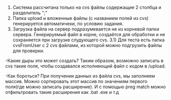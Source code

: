 1) Система рассчитана только на cvs файлы содержащие 2 столбца и разделитель ";"
2) Папка upload и вложенные файлы (с названием полей из cvs) генерируется автоматичеки, по условию задания.
3) Загрузка файла на сервер подразумевается не из корневой папки сервера. Генерируемый файл в корне, создаётся для обработки и не сохраняется при загрузке слудующего cvs.
3.1) Для теста есть папка cvsFromUser с 2 cvs файлами, из которой можно подгрузить файлы для проверки.

-Какие дыры это может создать? 
Таким образом, возможно записать в cvs такие поля, чтобы создавался исполняющий файл с кодом в /upload.

-Как бороться?
При получении данных из файла cvs, мы заполняем массив. Можно сортировать этот массив по значениям первого поля(где можно записать расширение).
И с помощью preg match можно отфильтровать такие расширения как .bat .exe и т.д

